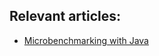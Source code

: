 ## Relevant articles:

- [Microbenchmarking with Java](http://www.baeldung.com/java-microbenchmark-harness)
